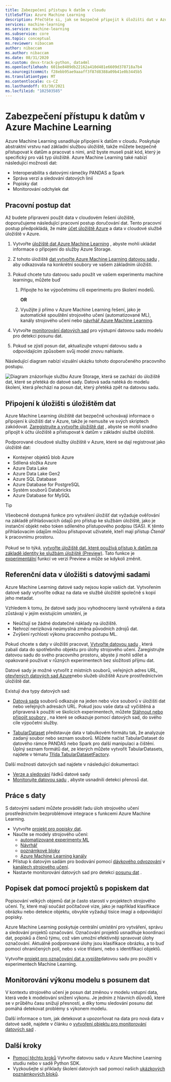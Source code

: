 ```yaml
---
title: Zabezpečení přístupu k datům v cloudu
titleSuffix: Azure Machine Learning
description: Přečtěte si, jak se bezpečně připojit k úložišti dat v Azure pomocí Azure Machine Learningch úložišť a datových sad.
services: machine-learning
ms.service: machine-learning
ms.subservice: core
ms.topic: conceptual
ms.reviewer: nibaccam
author: nibaccam
ms.author: nibaccam
ms.date: 08/31/2020
ms.custom: devx-track-python, data4ml
ms.openlocfilehash: 601be8409db22162a410d481e6609d378718a7b4
ms.sourcegitcommit: f28ebb95ae9aaaff3f87d8388a09b41e0b3445b5
ms.translationtype: MT
ms.contentlocale: cs-CZ
ms.lasthandoff: 03/30/2021
ms.locfileid: "102503585"
---
```

# <a name="secure-data-access-in-azure-machine-learning"></a>Zabezpečení přístupu k datům v Azure Machine Learning

Azure Machine Learning usnadňuje připojení k datům v cloudu. Poskytuje abstraktní vrstvu nad základní službou úložiště, takže můžete bezpečně přistupovat k datům a pracovat s nimi, aniž byste museli psát kód, který je specifický pro váš typ úložiště. Azure Machine Learning také nabízí následující možnosti dat:

*    Interoperabilita s datovými rámečky PANDAS a Spark
*    Správa verzí a sledování datových linií
*    Popisky dat 
*    Monitorování odchylek dat
    
## <a name="data-workflow"></a>Pracovní postup dat

Až budete připraveni použít data v cloudovém řešení úložiště, doporučujeme následující pracovní postup doručování dat. Tento pracovní postup předpokládá, že máte [účet úložiště Azure](../storage/common/storage-account-create.md?tabs=azure-portal) a data v cloudové službě úložiště v Azure. 

1. Vytvořte [úložiště dat Azure Machine Learning](#datastores) , abyste mohli ukládat informace o připojení do služby Azure Storage.

2. Z tohoto úložiště [dat vytvořte Azure Machine Learning datovou sadu](#datasets) , aby odkazovala na konkrétní soubory ve vašem základním úložišti. 

3. Pokud chcete tuto datovou sadu použít ve vašem experimentu machine learningu, můžete buď
    1. Připojte ho ke výpočetnímu cíli experimentu pro školení modelů.

        **OR** 

    1. Využijte ji přímo v Azure Machine Learning řešení, jako je automatické spouštění strojového učení (automatizované ML), kanály strojového učení nebo [návrhář Azure Machine Learning](concept-designer.md).

4. Vytvořte [monitorování datových sad](#drift) pro výstupní datovou sadu modelu pro detekci posunu dat. 

5. Pokud se zjistí posun dat, aktualizujte vstupní datovou sadu a odpovídajícím způsobem svůj model znovu nahlaste.

Následující diagram nabízí vizuální ukázku tohoto doporučeného pracovního postupu.

![Diagram znázorňuje službu Azure Storage, která se zachází do úložiště dat, které se přetéká do datové sady. Datová sada natéká do modelu školení, která přechází na posun dat, který přetéká zpět na datovou sadu.](./media/concept-data/data-concept-diagram.svg)

<a name="datastores"></a>
## <a name="connect-to-storage-with-datastores"></a>Připojení k úložišti s úložištěm dat

Azure Machine Learning úložiště dat bezpečně uchovávají informace o připojení k úložišti dat v Azure, takže je nemusíte ve svých skriptech zakódovat. [Zaregistrujte a vytvořte úložiště dat](how-to-access-data.md) , abyste se mohli snadno připojit k účtu úložiště a přistupovat k datům v základní službě úložiště. 

Podporované cloudové služby úložiště v Azure, které se dají registrovat jako úložiště dat:

+ Kontejner objektů blob Azure
+ Sdílená složka Azure
+ Azure Data Lake
+ Azure Data Lake Gen2
+ Azure SQL Database
+ Azure Database for PostgreSQL
+ Systém souborů Databricks
+ Azure Database for MySQL

>[!TIP]
> Všeobecně dostupná funkce pro vytváření úložišť dat vyžaduje ověřování na základě přihlašovacích údajů pro přístup ke službám úložiště, jako je instanční objekt nebo token sdíleného přístupového podpisu (SAS). K těmto přihlašovacím údajům můžou přistupovat uživatelé, kteří mají přístup *Čtenář* k pracovnímu prostoru. <br><br>Pokud se to týká,  [vytvořte úložiště dat, které používá přístup k datům na základě identity ke službám úložiště (Preview)](how-to-identity-based-data-access.md). Tato funkce je [experimentální](/python/api/overview/azure/ml/#stable-vs-experimental) funkcí ve verzi Preview a může se kdykoli změnit.

<a name="datasets"></a>
## <a name="reference-data-in-storage-with-datasets"></a>Referenční data v úložišti s datovými sadami

Azure Machine Learning datové sady nejsou kopie vašich dat. Vytvořením datové sady vytvoříte odkaz na data ve službě úložiště společně s kopií jeho metadat. 

Vzhledem k tomu, že datové sady jsou vyhodnoceny laxně vytvářená a data zůstávají v jejím existujícím umístění, je

* Neúčtují se žádné dodatečné náklady na úložiště.
* Nehrozí neriziková neúmyslná změna původních zdrojů dat.
* Zvýšení rychlosti výkonu pracovního postupu ML.

Pokud chcete s daty v úložišti pracovat, [Vytvořte datovou sadu](how-to-create-register-datasets.md) , která zabalí data do spotřebního objektu pro úlohy strojového učení. Zaregistrujte datovou sadu do svého pracovního prostoru, abyste ji mohli sdílet a opakovaně používat v různých experimentech bez složitosti příjmu dat.

Datové sady je možné vytvořit z místních souborů, veřejných adres URL, [otevřených datových sad Azure](https://azure.microsoft.com/services/open-datasets/)nebo služeb úložiště Azure prostřednictvím úložiště dat. 

Existují dva typy datových sad: 

+ [Datová sada](/python/api/azureml-core/azureml.data.file_dataset.filedataset) souborů odkazuje na jeden nebo více souborů v úložišti dat nebo veřejných adresách URL. Pokud jsou vaše data už vyčištěná a připravená k použití ve školicích experimentech, můžete [Stáhnout nebo připojit soubory](how-to-train-with-datasets.md#mount-files-to-remote-compute-targets) , na které se odkazuje pomocí datových sad, do svého cíle výpočetní služby.

+ [TabularDataset](/python/api/azureml-core/azureml.data.tabulardataset) představuje data v tabulkovém formátu tak, že analyzuje zadaný soubor nebo seznam souborů. Můžete načíst TabularDataset do datového rámce PANDAS nebo Spark pro další manipulaci a čištění. Úplný seznam formátů dat, ze kterých můžete vytvořit TabularDatasets, najdete v tématu [Třída TabularDatasetFactory](/python/api/azureml-core/azureml.data.dataset_factory.tabulardatasetfactory).

Další možnosti datových sad najdete v následující dokumentaci:

+ [Verze a sledování](how-to-version-track-datasets.md) řádků datové sady
+ [Monitorujte datovou sadu](how-to-monitor-datasets.md) , abyste usnadnili detekci přenosů dat.    

## <a name="work-with-your-data"></a>Práce s daty

S datovými sadami můžete provádět řadu úloh strojového učení prostřednictvím bezproblémové integrace s funkcemi Azure Machine Learning. 

+ Vytvořte [projekt pro popisky dat](#label).
+ Naučte se modely strojového učení:
     + [automatizované experimenty ML](how-to-use-automated-ml-for-ml-models.md)
     + [Návrhář](tutorial-designer-automobile-price-train-score.md#import-data)
     + [poznámkové bloky](how-to-train-with-datasets.md)
     + [Azure Machine Learning kanály](./how-to-create-machine-learning-pipelines.md)
+ Přístup k datovým sadám pro bodování pomocí [dávkového odvozování](./tutorial-pipeline-batch-scoring-classification.md) v [kanálech strojového učení](./how-to-create-machine-learning-pipelines.md).
+ Nastavte monitorování datových sad pro detekci [posunu dat](#drift) .

<a name="label"></a>

## <a name="label-data-with-data-labeling-projects"></a>Popisek dat pomocí projektů s popiskem dat

Popisování velkých objemů dat je často starostí v projektech strojového učení. Ty, které mají součást počítačové vize, jako je například klasifikace obrázku nebo detekce objektu, obvykle vyžadují tisíce imagí a odpovídající popisky.

Azure Machine Learning poskytuje centrální umístění pro vytváření, správu a sledování projektů označování. Označování projektů usnadňuje koordinaci dat, popisků a členů týmu, což vám umožní efektivněji spravovat úlohy označování. Aktuálně podporované úlohy jsou klasifikace obrázku, a to buď pomocí ohraničených polí, nebo s více třídami, nebo s identifikací objektů.

Vytvořte [projekt pro označování dat a vypište](how-to-create-labeling-projects.md)datovou sadu pro použití v experimentech Machine Learning.

<a name="drift"></a>

## <a name="monitor-model-performance-with-data-drift"></a>Monitorování výkonu modelu s posunem dat

V kontextu strojového učení je posun dat změnou v modelu vstupní data, která vede k modelování snížení výkonu. Je jedním z hlavních důvodů, které se v průběhu času snižují přesností, a díky tomu sledování posunu dat pomáhá detekovat problémy s výkonem modelu.

Další informace o tom, jak detekovat a upozorňovat na data pro nová data v datové sadě, najdete v článku o [vytvoření objektu pro monitorování datových sad](how-to-monitor-datasets.md) .

## <a name="next-steps"></a>Další kroky 

+ [Pomocí těchto kroků](how-to-create-register-datasets.md) Vytvořte datovou sadu v Azure Machine Learning studiu nebo v sadě Python SDK.
+ Vyzkoušejte si příklady školení datových sad pomocí našich [ukázkových poznámkových bloků](https://github.com/Azure/MachineLearningNotebooks/tree/master/how-to-use-azureml/work-with-data/).